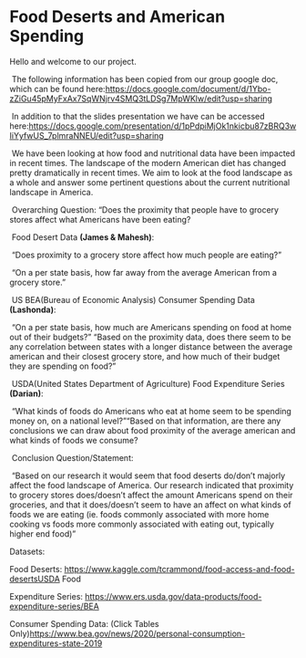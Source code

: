 # Food Deserts and American Spending

Hello and welcome to our project. 

​	The following information has been copied from our group google doc, which can be found here:https://docs.google.com/document/d/1Ybo-zZiGu45pMyFxAx7SqWNjrv4SMQ3tLDSg7MpWKlw/edit?usp=sharing

​	In addition to that the slides presentation we have can be accessed here:https://docs.google.com/presentation/d/1pPdpiMjOk1nkicbu87zBRQ3wIiYyfwUS_7plmraNNEU/edit?usp=sharing

​	We have been looking at how food and nutritional data have been impacted in recent times. The landscape of the modern American diet has changed pretty dramatically in recent times. We aim to look at the food landscape as a whole and answer some pertinent questions about the current nutritional landscape in America. 

​	Overarching Question: “Does the proximity that people have to grocery stores affect what Americans have been eating?

​	Food Desert Data **(James & Mahesh)**:		

​	“Does proximity to a grocery store affect how much people are eating?”		

​	“On a per state basis, how far away from the average American from a grocery store.”	

​	US BEA(Bureau of Economic Analysis) Consumer Spending Data **(Lashonda)**:

​	“On a per state basis, how much are Americans spending on food at home out of their budgets?” “Based on the proximity data, does there seem to be any correlation between states with a longer distance between the average american and their closest grocery store, and how much of their budget they are spending on food?”
​	

​	USDA(United States Department of Agriculture) Food Expenditure Series **(Darian)**:

​	“What kinds of foods do Americans who eat at home seem to be spending money on, on a national level?”“Based on that information, are there any conclusions we can draw about food proximity of the average american and what kinds of foods we consume?	

​	Conclusion Question/Statement:	

​	“Based on our research it would seem that food deserts do/don’t majorly affect the food landscape of America. Our research indicated that proximity to grocery stores does/doesn’t affect the amount Americans spend on their groceries, and that it does/doesn’t seem to have an affect on what kinds of foods we are eating (ie. foods commonly associated with more home cooking vs foods more commonly associated with eating out, typically higher end food)”

Datasets:

Food Deserts: https://www.kaggle.com/tcrammond/food-access-and-food-desertsUSDA Food 

Expenditure Series: https://www.ers.usda.gov/data-products/food-expenditure-series/BEA 

Consumer Spending Data: (Click Tables Only)https://www.bea.gov/news/2020/personal-consumption-expenditures-state-2019 

